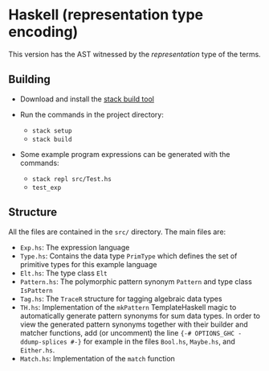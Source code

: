Haskell (representation type encoding)
======================================

This version has the AST witnessed by the _representation_ type of the terms.

## Building

 * Download and install the [stack build tool](https://docs.haskellstack.org/en/stable/README/)

 * Run the commands in the project directory:
   - `stack setup`
   - `stack build`

 * Some example program expressions can be generated with the commands:
   - `stack repl src/Test.hs`
   - `test_exp`


## Structure

All the files are contained in the `src/` directory. The main files are:

  - `Exp.hs`: The expression language
  - `Type.hs`: Contains the data type `PrimType` which defines the set of primitive types for this example language
  - `Elt.hs`: The type class `Elt`
  - `Pattern.hs`: The polymorphic pattern synonym `Pattern` and type class `IsPattern`
  - `Tag.hs`: The `TraceR` structure for tagging algebraic data types
  - `TH.hs`: Implementation of the `mkPattern` TemplateHaskell magic to automatically generate pattern synonyms for sum data types. In order to view the generated pattern synonyms together with their builder and matcher functions, add (or uncomment) the line `{-# OPTIONS_GHC -ddump-splices #-}` for example in the files `Bool.hs`, `Maybe.hs`, and `Either.hs`.
  - `Match.hs`: Implementation of the `match` function

